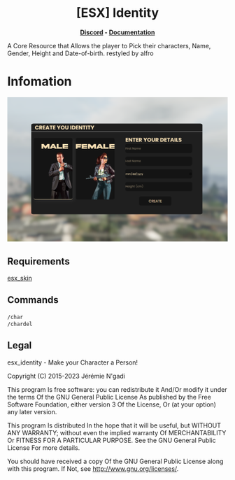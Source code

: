 <h1 align='center'>[ESX] Identity</a></h1><p align='center'><b><a href='[https://discord.gg/q7MD5rr74S](https://discord.gg/agvfRsEWBA)'>Discord</a> - <a href='https://documentation.esx-framework.org/legacy/installation'>Documentation</a></b></h5>

A Core Resource that Allows the player to Pick their characters, Name, Gender, Height and Date-of-birth.
restyled by alfro

# Infomation
![Preview](./preview.png)
## Requirements

[esx_skin](./../esx_skin/README.md)

## Commands

```
/char
/chardel
```

## Legal

esx_identity - Make your Character a Person!

Copyright (C) 2015-2023 Jérémie N'gadi

This program Is free software: you can redistribute it And/Or modify it under the terms Of the GNU General Public License As published by the Free Software Foundation, either version 3 Of the License, Or (at your option) any later version.

This program Is distributed In the hope that it will be useful, but WITHOUT ANY WARRANTY; without even the implied warranty Of MERCHANTABILITY Or FITNESS FOR A PARTICULAR PURPOSE. See the GNU General Public License For more details.

You should have received a copy Of the GNU General Public License along with this program. If Not, see <http://www.gnu.org/licenses/>.
